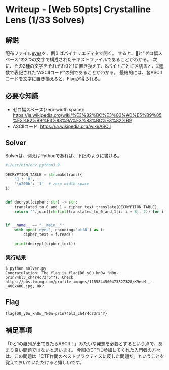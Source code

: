 # Writeup - [Web 50pts] Crystalline Lens (1/33 Solves)

## 解説

配布ファイル[eyes](../rawdistfiles/eyes)を、例えばバイナリエディタで開く。
すると、👀と"ゼロ幅スペース"の2つの文字で構成されたテキストファイルであることがわかる。
次に、その2種の文字をそれぞれ0と1に置き換えて、8バイトごとに区切ると、2進数で表記された"ASCIIコード"の列であることがわかる。
最終的には、各ASCIIコードを文字に置き換えると、Flagが得られる。

## 必要な知識

- ゼロ幅スペース(zero-width space): <https://ja.wikipedia.org/wiki/%E3%82%BC%E3%83%AD%E5%B9%85%E3%82%B9%E3%83%9A%E3%83%BC%E3%82%B9>
- ASCIIコード: <https://ja.wikipedia.org/wiki/ASCII>

## Solver

Solverは、例えばPythonであれば、下記のように書ける。

```py
#!/usr/bin/env python3.9

DECRYPTION_TABLE = str.maketrans({
    '👀': '0',
    '\u200b': '1'  # zero width space
})


def decrypt(cipher: str) -> str:
    translated_to_0_and_1 = cipher_text.translate(DECRYPTION_TABLE)
    return ''.join([chr(int(translated_to_0_and_1[i: i + 8], 2)) for i in range(0, len(translated_to_0_and_1), 8)])


if __name__ == "__main__":
    with open('eyes', encoding='utf8') as f:
        cipher_text = f.read()

    print(decrypt(cipher_text))
```

### 実行結果

```shell-session
$ python solver.py
Congratulation! The flag is flag{D0_y0u_kn0w_"N0n-pr1n74bl3_ch4r4c73r5"?}. Check https://pbs.twimg.com/profile_images/1155844500473827328/K9esM-_-_400x400.jpg, OK?
```

## Flag

`flag{D0_y0u_kn0w_"N0n-pr1n74bl3_ch4r4c73r5"?}`

## 補足事項

「0と1の羅列が出てきたらASCII！」みたいな発想を必要とするという点で、あまり良い問題ではないと思います。
今回のCTFに参加してくれた入門者の方々は、この問題は「CTF作問のベストプラクティスに反した問題だ」ということを覚えておいていただけると嬉しいです。
